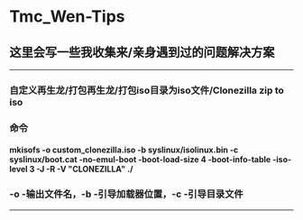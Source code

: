 # Tmc_Wen-Tips
## 这里会写一些我收集来/亲身遇到过的问题解决方案
---
### 自定义再生龙/打包再生龙/打包iso目录为iso文件/Clonezilla zip to iso
### 命令
#### mkisofs -o custom_clonezilla.iso         -b syslinux/isolinux.bin         -c syslinux/boot.cat         -no-emul-boot         -boot-load-size 4         -boot-info-table         -iso-level 3         -J -R -V "CLONEZILLA"        ./
### -o -输出文件名，-b -引导加载器位置，-c -引导目录文件  
---
